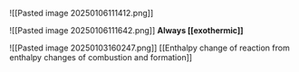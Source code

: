 ![[Pasted image 20250106111412.png]]

![[Pasted image 20250106111642.png]]
**Always [[exothermic]]**

![[Pasted image 20250103160247.png]]
[[Enthalpy change of reaction from enthalpy changes of combustion and formation]]